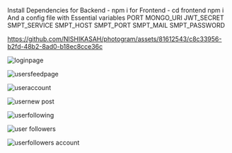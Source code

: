 Install Dependencies
for Backend - npm i
for Frontend - cd frontend npm i
And a config file with Essential variables
PORT 
MONGO_URI
JWT_SECRET
SMPT_SERVICE 
SMPT_HOST 
SMPT_PORT 
SMPT_MAIL 
SMPT_PASSWORD 




https://github.com/NISHIKASAH/photogram/assets/81612543/c8c33956-b2fd-48b2-8ad0-b18ec8cce36c




![loginpage](https://github.com/NISHIKASAH/photogram/assets/81612543/6f679eb8-6993-4c18-a5b8-9622f3c0c0ac)

![usersfeedpage](https://github.com/NISHIKASAH/photogram/assets/81612543/014d8c77-b88c-4810-8e45-c825ce75e57a)

![useraccount](https://github.com/NISHIKASAH/photogram/assets/81612543/904be405-b5cb-4090-a52d-c3863cb15eb1)


![usernew post](https://github.com/NISHIKASAH/photogram/assets/81612543/a1f3f14d-d716-45d3-b13a-5f6d5a474df5)


![userfollowing](https://github.com/NISHIKASAH/photogram/assets/81612543/93013614-c662-497a-9118-ebf8da4b44d6)


![user followers](https://github.com/NISHIKASAH/photogram/assets/81612543/82434682-4b1b-498b-a0b4-6f592766af37)

![userfollowers account](https://github.com/NISHIKASAH/photogram/assets/81612543/4599d34d-cdb8-43e3-a1ff-f23768254c74)






